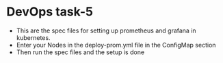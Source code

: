 # DevOps task-5
- This are the spec files for setting up prometheus and grafana in kubernetes.
- Enter your Nodes in the deploy-prom.yml file in the ConfigMap section
- Then run the spec files and the setup is done
